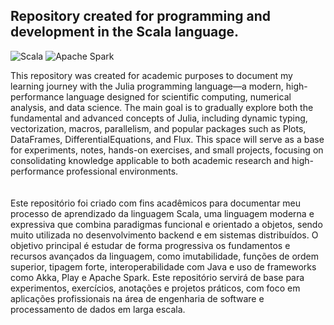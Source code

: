 ## Repository created for programming and development in the Scala language.
![Scala](https://img.shields.io/badge/Scala-0d1117?style=for-the-badge&logo=scala&logoColor=25fafe) 
![Apache Spark](https://img.shields.io/badge/Apache%20Spark-0d1117?style=for-the-badge&logo=apachespark&logoColor=25fafe)&nbsp; 

This repository was created for academic purposes to document my learning journey with the Julia programming language—a modern, high-performance language designed for scientific computing, numerical analysis, and data science. The main goal is to gradually explore both the fundamental and advanced concepts of Julia, including dynamic typing, vectorization, macros, parallelism, and popular packages such as Plots, DataFrames, DifferentialEquations, and Flux. This space will serve as a base for experiments, notes, hands-on exercises, and small projects, focusing on consolidating knowledge applicable to both academic research and high-performance professional environments.
<br>
<br>
<br/>
Este repositório foi criado com fins acadêmicos para documentar meu processo de aprendizado da linguagem Scala, uma linguagem moderna e expressiva que combina paradigmas funcional e orientado a objetos, sendo muito utilizada no desenvolvimento backend e em sistemas distribuídos. O objetivo principal é estudar de forma progressiva os fundamentos e recursos avançados da linguagem, como imutabilidade, funções de ordem superior, tipagem forte, interoperabilidade com Java e uso de frameworks como Akka, Play e Apache Spark. Este repositório servirá de base para experimentos, exercícios, anotações e projetos práticos, com foco em aplicações profissionais na área de engenharia de software e processamento de dados em larga escala.
